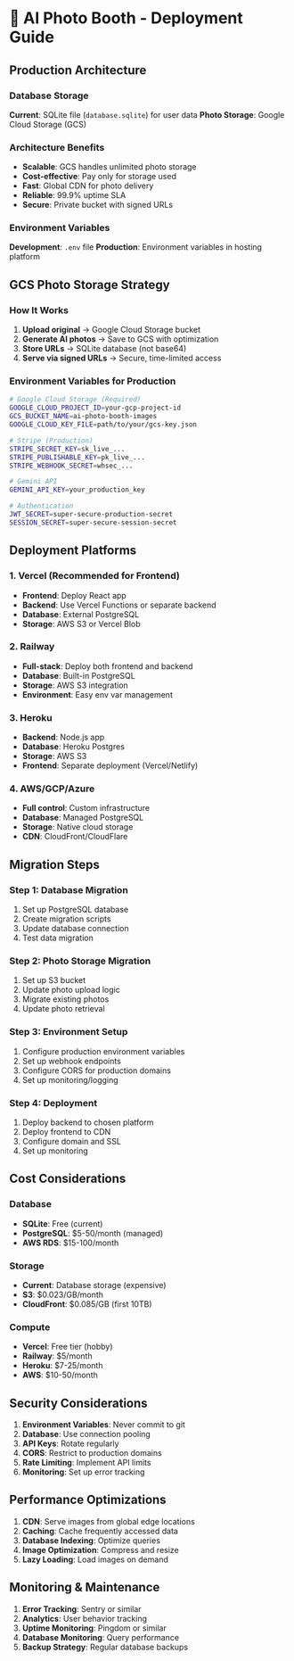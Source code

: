 # 🚀 AI Photo Booth - Deployment Guide

## Production Architecture

### Database Storage
**Current**: SQLite file (`database.sqlite`) for user data
**Photo Storage**: Google Cloud Storage (GCS)

### Architecture Benefits
- **Scalable**: GCS handles unlimited photo storage
- **Cost-effective**: Pay only for storage used
- **Fast**: Global CDN for photo delivery
- **Reliable**: 99.9% uptime SLA
- **Secure**: Private bucket with signed URLs

### Environment Variables
**Development**: `.env` file
**Production**: Environment variables in hosting platform

## GCS Photo Storage Strategy

### How It Works
1. **Upload original** → Google Cloud Storage bucket
2. **Generate AI photos** → Save to GCS with optimization
3. **Store URLs** → SQLite database (not base64)
4. **Serve via signed URLs** → Secure, time-limited access

### Environment Variables for Production
```bash
# Google Cloud Storage (Required)
GOOGLE_CLOUD_PROJECT_ID=your-gcp-project-id
GCS_BUCKET_NAME=ai-photo-booth-images
GOOGLE_CLOUD_KEY_FILE=path/to/your/gcs-key.json

# Stripe (Production)
STRIPE_SECRET_KEY=sk_live_...
STRIPE_PUBLISHABLE_KEY=pk_live_...
STRIPE_WEBHOOK_SECRET=whsec_...

# Gemini API
GEMINI_API_KEY=your_production_key

# Authentication
JWT_SECRET=super-secure-production-secret
SESSION_SECRET=super-secure-session-secret
```

## Deployment Platforms

### 1. Vercel (Recommended for Frontend)
- **Frontend**: Deploy React app
- **Backend**: Use Vercel Functions or separate backend
- **Database**: External PostgreSQL
- **Storage**: AWS S3 or Vercel Blob

### 2. Railway
- **Full-stack**: Deploy both frontend and backend
- **Database**: Built-in PostgreSQL
- **Storage**: AWS S3 integration
- **Environment**: Easy env var management

### 3. Heroku
- **Backend**: Node.js app
- **Database**: Heroku Postgres
- **Storage**: AWS S3
- **Frontend**: Separate deployment (Vercel/Netlify)

### 4. AWS/GCP/Azure
- **Full control**: Custom infrastructure
- **Database**: Managed PostgreSQL
- **Storage**: Native cloud storage
- **CDN**: CloudFront/CloudFlare

## Migration Steps

### Step 1: Database Migration
1. Set up PostgreSQL database
2. Create migration scripts
3. Update database connection
4. Test data migration

### Step 2: Photo Storage Migration
1. Set up S3 bucket
2. Update photo upload logic
3. Migrate existing photos
4. Update photo retrieval

### Step 3: Environment Setup
1. Configure production environment variables
2. Set up webhook endpoints
3. Configure CORS for production domains
4. Set up monitoring/logging

### Step 4: Deployment
1. Deploy backend to chosen platform
2. Deploy frontend to CDN
3. Configure domain and SSL
4. Set up monitoring

## Cost Considerations

### Database
- **SQLite**: Free (current)
- **PostgreSQL**: $5-50/month (managed)
- **AWS RDS**: $15-100/month

### Storage
- **Current**: Database storage (expensive)
- **S3**: $0.023/GB/month
- **CloudFront**: $0.085/GB (first 10TB)

### Compute
- **Vercel**: Free tier (hobby)
- **Railway**: $5/month
- **Heroku**: $7-25/month
- **AWS**: $10-50/month

## Security Considerations

1. **Environment Variables**: Never commit to git
2. **Database**: Use connection pooling
3. **API Keys**: Rotate regularly
4. **CORS**: Restrict to production domains
5. **Rate Limiting**: Implement API limits
6. **Monitoring**: Set up error tracking

## Performance Optimizations

1. **CDN**: Serve images from global edge locations
2. **Caching**: Cache frequently accessed data
3. **Database Indexing**: Optimize queries
4. **Image Optimization**: Compress and resize
5. **Lazy Loading**: Load images on demand

## Monitoring & Maintenance

1. **Error Tracking**: Sentry or similar
2. **Analytics**: User behavior tracking
3. **Uptime Monitoring**: Pingdom or similar
4. **Database Monitoring**: Query performance
5. **Backup Strategy**: Regular database backups
